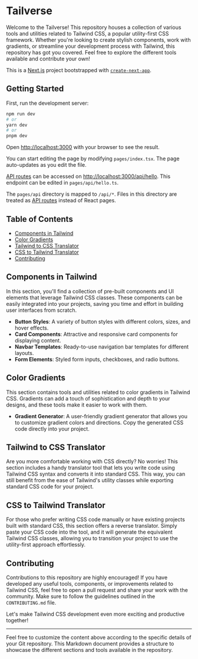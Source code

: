 # Tailverse

Welcome to the Tailverse! This repository houses a collection of various tools and utilities related to Tailwind CSS, a popular utility-first CSS framework. Whether you're looking to create stylish components, work with gradients, or streamline your development process with Tailwind, this repository has got you covered. Feel free to explore the different tools available and contribute your own!


This is a [Next.js](https://nextjs.org/) project bootstrapped with [`create-next-app`](https://github.com/vercel/next.js/tree/canary/packages/create-next-app).

## Getting Started

First, run the development server:

```bash
npm run dev
# or
yarn dev
# or
pnpm dev
```

Open [http://localhost:3000](http://localhost:3000) with your browser to see the result.

You can start editing the page by modifying `pages/index.tsx`. The page auto-updates as you edit the file.

[API routes](https://nextjs.org/docs/api-routes/introduction) can be accessed on [http://localhost:3000/api/hello](http://localhost:3000/api/hello). This endpoint can be edited in `pages/api/hello.ts`.

The `pages/api` directory is mapped to `/api/*`. Files in this directory are treated as [API routes](https://nextjs.org/docs/api-routes/introduction) instead of React pages.


## Table of Contents

- [Components in Tailwind](#components-in-tailwind)
- [Color Gradients](#color-gradients)
- [Tailwind to CSS Translator](#tailwind-to-css-translator)
- [CSS to Tailwind Translator](#css-to-tailwind-translator)
- [Contributing](#contributing)

## Components in Tailwind

In this section, you'll find a collection of pre-built components and UI elements that leverage Tailwind CSS classes. These components can be easily integrated into your projects, saving you time and effort in building user interfaces from scratch.

- **Button Styles**: A variety of button styles with different colors, sizes, and hover effects.
- **Card Components**: Attractive and responsive card components for displaying content.
- **Navbar Templates**: Ready-to-use navigation bar templates for different layouts.
- **Form Elements**: Styled form inputs, checkboxes, and radio buttons.

## Color Gradients

This section contains tools and utilities related to color gradients in Tailwind CSS. Gradients can add a touch of sophistication and depth to your designs, and these tools make it easier to work with them.

- **Gradient Generator**: A user-friendly gradient generator that allows you to customize gradient colors and directions. Copy the generated CSS code directly into your project.

## Tailwind to CSS Translator

Are you more comfortable working with CSS directly? No worries! This section includes a handy translator tool that lets you write code using Tailwind CSS syntax and converts it into standard CSS. This way, you can still benefit from the ease of Tailwind's utility classes while exporting standard CSS code for your project.

## CSS to Tailwind Translator

For those who prefer writing CSS code manually or have existing projects built with standard CSS, this section offers a reverse translator. Simply paste your CSS code into the tool, and it will generate the equivalent Tailwind CSS classes, allowing you to transition your project to use the utility-first approach effortlessly.

## Contributing

Contributions to this repository are highly encouraged! If you have developed any useful tools, components, or improvements related to Tailwind CSS, feel free to open a pull request and share your work with the community. Make sure to follow the guidelines outlined in the `CONTRIBUTING.md` file.

Let's make Tailwind CSS development even more exciting and productive together!

---

Feel free to customize the content above according to the specific details of your Git repository. This Markdown document provides a structure to showcase the different sections and tools available in the repository.

